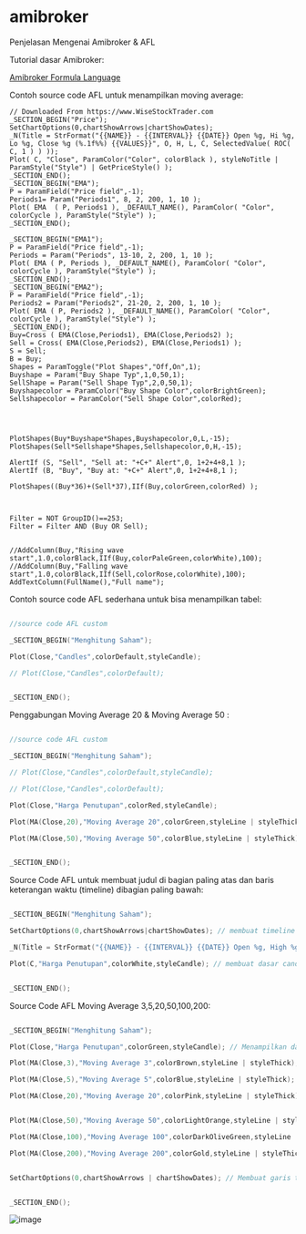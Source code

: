 # amibroker
Penjelasan Mengenai Amibroker &amp; AFL


Tutorial dasar Amibroker:

[Amibroker Formula Language](https://enlightenedstocktrading.com/the-ultimate-free-amibroker-tutorial-guide/ "AFL")


Contoh source code AFL untuk menampilkan moving average:

```afl
// Downloaded From https://www.WiseStockTrader.com
_SECTION_BEGIN("Price");
SetChartOptions(0,chartShowArrows|chartShowDates);
_N(Title = StrFormat("{{NAME}} - {{INTERVAL}} {{DATE}} Open %g, Hi %g, Lo %g, Close %g (%.1f%%) {{VALUES}}", O, H, L, C, SelectedValue( ROC( C, 1 ) ) ));
Plot( C, "Close", ParamColor("Color", colorBlack ), styleNoTitle | ParamStyle("Style") | GetPriceStyle() ); 
_SECTION_END();
_SECTION_BEGIN("EMA");
P = ParamField("Price field",-1);
Periods1= Param("Periods1", 8, 2, 200, 1, 10 );
Plot( EMA  ( P, Periods1 ), _DEFAULT_NAME(), ParamColor( "Color", colorCycle ), ParamStyle("Style") ); 
_SECTION_END();

_SECTION_BEGIN("EMA1");
P = ParamField("Price field",-1);
Periods = Param("Periods", 13-10, 2, 200, 1, 10 );
Plot( EMA ( P, Periods ), _DEFAULT_NAME(), ParamColor( "Color", colorCycle ), ParamStyle("Style") ); 
_SECTION_END();
_SECTION_BEGIN("EMA2");
P = ParamField("Price field",-1);
Periods2 = Param("Periods2", 21-20, 2, 200, 1, 10 );
Plot( EMA ( P, Periods2 ), _DEFAULT_NAME(), ParamColor( "Color", colorCycle ), ParamStyle("Style") ); 
_SECTION_END();
Buy=Cross ( EMA(Close,Periods1), EMA(Close,Periods2) );
Sell = Cross( EMA(Close,Periods2), EMA(Close,Periods1) );
S = Sell;
B = Buy;
Shapes = ParamToggle("Plot Shapes","Off,On",1);
Buyshape = Param("Buy Shape Typ",1,0,50,1);
SellShape = Param("Sell Shape Typ",2,0,50,1);
Buyshapecolor = ParamColor("Buy Shape Color",colorBrightGreen);
Sellshapecolor = ParamColor("Sell Shape Color",colorRed);




PlotShapes(Buy*Buyshape*Shapes,Buyshapecolor,0,L,-15);
PlotShapes(Sell*Sellshape*Shapes,Sellshapecolor,0,H,-15);

AlertIf (S, "Sell", "Sell at: "+C+" Alert",0, 1+2+4+8,1 ); 
AlertIf (B, "Buy", "Buy at: "+C+" Alert",0, 1+2+4+8,1 );
 
PlotShapes((Buy*36)+(Sell*37),IIf(Buy,colorGreen,colorRed) );  
   


Filter = NOT GroupID()==253;
Filter = Filter AND (Buy OR Sell);


//AddColumn(Buy,"Rising wave start",1.0,colorBlack,IIf(Buy,colorPaleGreen,colorWhite),100);
//AddColumn(Buy,"Falling wave start",1.0,colorBlack,IIf(Sell,colorRose,colorWhite),100);
AddTextColumn(FullName(),"Full name");

```

Contoh source code AFL sederhana untuk bisa menampilkan tabel:

```c

//source code AFL custom

_SECTION_BEGIN("Menghitung Saham");

Plot(Close,"Candles",colorDefault,styleCandle);

// Plot(Close,"Candles",colorDefault);


_SECTION_END();


```

Penggabungan Moving Average 20 & Moving Average 50 :


```c

//source code AFL custom

_SECTION_BEGIN("Menghitung Saham");

// Plot(Close,"Candles",colorDefault,styleCandle);

// Plot(Close,"Candles",colorDefault);

Plot(Close,"Harga Penutupan",colorRed,styleCandle);

Plot(MA(Close,20),"Moving Average 20",colorGreen,styleLine | styleThick);

Plot(MA(Close,50),"Moving Average 50",colorBlue,styleLine | styleThick);


_SECTION_END();


```



Source Code AFL untuk membuat judul di bagian paling atas dan baris keterangan waktu (timeline) dibagian paling bawah:

```c

_SECTION_BEGIN("Menghitung Saham");

SetChartOptions(0,chartShowArrows|chartShowDates); // membuat timeline dibagian paling bawah

_N(Title = StrFormat("{{NAME}} - {{INTERVAL}} {{DATE}} Open %g, High %g, Low %g, Close %g (%.1f%%) {{VALUES}}", O, H, L, C, SelectedValue(ROC(C,1))));

Plot(C,"Harga Penutupan",colorWhite,styleCandle); // membuat dasar candle grafik


_SECTION_END();

```


Source Code AFL Moving Average 3,5,20,50,100,200:

```c

_SECTION_BEGIN("Menghitung Saham");

Plot(Close,"Harga Penutupan",colorGreen,styleCandle); // Menampilkan dasar chart

Plot(MA(Close,3),"Moving Average 3",colorBrown,styleLine | styleThick); // Menampilkan garis MA 3

Plot(MA(Close,5),"Moving Average 5",colorBlue,styleLine | styleThick); // Menampilkan garis MA 5

Plot(MA(Close,20),"Moving Average 20",colorPink,styleLine | styleThick); // Menampilkan garis MA 20


Plot(MA(Close,50),"Moving Average 50",colorLightOrange,styleLine | styleThick); // Menampilkan garis MA 50

Plot(MA(Close,100),"Moving Average 100",colorDarkOliveGreen,styleLine | styleThick); // Menampilkan MA 100

Plot(MA(Close,200),"Moving Average 200",colorGold,styleLine | styleThick); // Menampilkan MA 200


SetChartOptions(0,chartShowArrows | chartShowDates); // Membuat garis timeline di bagian paling bawah chart


_SECTION_END();


```

![image](https://user-images.githubusercontent.com/29531817/163507306-954016d1-718e-450f-92a7-db2de1ee8887.png)





